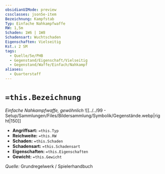 ```yaml
---
obsidianUIMode: preview
cssclasses: json5e-item
Bezeichnung: Kampfstab
Typ: Einfache Nahkampfwaffe
RW: 1,5m
Schaden: 1W6 | 1W8
Schadensart: Wuchtschaden
Eigenschaften: Vielseitig
Kst.: 2 SM
tags:
  - Quelle/5e/PHB
  - Gegenstand/Eigenschaft/Vielseitig
  - Gegenstand/Waffe/Einfach/Nahkampf
aliases:
  - Quarterstaff
---
```

# `=this.Bezeichnung`
*Einfache Nahkampfwaffe, gewöhnlich*
![[../../99 - Setup/Sammlungen/Files/Bildersammlung/Symbolik/Gegenstände.webp|right|150]]

- **Angriffsart:** `=this.Typ`
- **Reichweite:** `=this.RW`
- **Schaden:** `=this.Schaden`
- **Schadensart:** `=this.Schadensart`
- **Eigenschaften:** `=this.Eigenschaften`
- **Gewicht:** `=this.Gewicht`

*Quelle:* Grundregelwerk / Spielerhandbuch